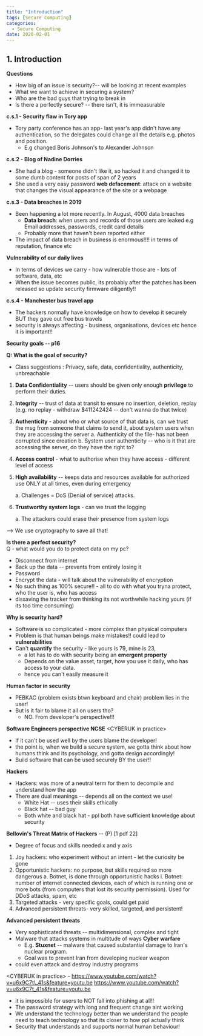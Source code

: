 ```yaml
---
title: "Introduction"
tags: [Secure Computing]
categories:
  - Secure Computing
date: 2020-02-01
---
```



## 1.  **Introduction**

**Questions**

-   How big of an issue is security?-- will be looking at recent
    examples
-   What we want to achieve in securing a system?
-   Who are the bad guys that trying to break in
-   Is there a perfectly secure? -- there isn't, it is immeasurable

**c.s.1 - Security flaw in Tory app**

-   Tory party conference has an app- last year's app didn't have any
    authentication, so the delegates could change all the details e.g.
    photos and position.
    -   E.g changed Boris Johnson's to Alexander Johnson

**c.s.2 - Blog of Nadine Dorries**  

-   She had a blog - someone didn't like it, so hacked it and changed it
    to some dumb content for posts of span of 2 years
-   She used a very easy password __web defacement__: attack
    on a website that changes the visual appearance of the site or a
    webpage

**c.s.3 - Data breaches in 2019**  

-   Been happening a lot more recently. In August, 4000 data breaches
    -   __Data breach__: when users and records of those
        users are leaked e.g Email addresses, passwords, credit card
        details
    -   Probably more that haven't been reported either
-   The impact of data breach in business is enormous!!!! in terms of
    reputation, finance etc

**Vulnerability of our daily lives**

-   In terms of devices we carry - how vulnerable those are - lots of
    software, data, etc
-   When the issue becomes public, its probably after the patches has
    been released so update security firmware diligently!!

**c.s.4 - Manchester bus travel app**

-   The hackers normally have knowledge on how to develop it securely
    BUT they gave out free bus travels
-   security is always affecting - business, organisations, devices etc
    hence it is important!!

**Security goals -- p16**

__Q: What is the goal of security?__
-   Class suggestions : Privacy, safe, data, confidentiality,
    authenticity, unbreachable
1.  __Data Confidentiality__ -- users should be given only
    enough __privilege__ to perform their duties.
2.  __Integrity__ -- trust of data at transit to ensure no
    insertion, deletion, replay (e.g. no replay - withdraw \$411242424
    -- don't wanna do that twice)
3.  __Authenticity__ - about who or what source of that data
    is, can we trust the msg from someone that claims to send it, about
    system users when they are accessing the server
    a.  Authenticity of the file- has not been corrupted since creation
    b.  System user authenticity -- who is it that are accessing the server, do they have the right to?
4.  __Access control__ - what to authorise when they have
    access - different level of access

5.  __High availability__ -- keeps data and resources
    available for authorized use ONLY at all times, even during
    emergency

    a.  Challenges = DoS (Denial of service) attacks.

6.  __Trustworthy system logs__ - can we trust the logging

    a.  The attackers could erase their presence from system logs

--> We use cryptography to save all that!

**Is there a perfect security?**  
Q - what would you do to protect data on my pc?  
-   Disconnect from internet
-   Back up the data -- prevents from entirely losing it
-   Password
-   Encrypt the data - will talk about the vulnerability of encryption
-   No such thing as 100% secure!! - all to do with what you tryna
    protect, who the user is, who has access
-   dissaving the tracker from thinking its not worthwhile hacking yours
    (if its too time consuming)

**Why is security hard?**

-   Software is so complicated - more complex than physical computers
-   Problem is that human beings make mistakes!! could lead to
    **vulnerabilities**
-   Can't __quantify__ the security - like yours is 79, mine
    is 23,
    -   a lot has to do with security being an __emergent
        property__
    -   Depends on the value asset, target, how you use it daily, who
        has access to your data.
    -   hence you can't easily measure it

**Human factor in security**

-   PEBKAC (problem exists btwn keyboard and chair) problem lies in the
    user!
-   But is it fair to blame it all on users tho?
    -   NO. From developer's perspective!!!

**Software Engineers perspective NCSE** \<CYBERUK in practice\>

-   If it can't be used well by the users blame the developer!
-   the point is, when we build a secure system, we gotta think about
    how humans think and its psychology, and gotta design accordingly!
-   Build software that can be used securely BY the user!!

**Hackers**

-   Hackers: was more of a neutral term for them to decompile and
    understand how the app
-   There are dual meanings -- depends all on the context we use!
    -   White Hat -- uses their skills ethically
    -   Black hat -- bad guy
    -   Both white and black hat - ppl both have sufficient knowledge
        about security

**Bellovin's Threat Matrix of Hackers** -- (P) \[1 pdf 22\]

-   Degree of focus and skills needed x and y axis
1.  Joy hackers: who experiment without an intent - let the curiosity be
    gone
2.  Opportunistic hackers: no purpose, but skills required so more
    dangerous
    a.  Botnet, is done through opportunistic hacks
        i.  Botnet: number of internet connected devices, each of which
            is running one or more bots (from computers that lost its
            security permission). Used for DDoS attacks, spam, etc
3.  Targeted attacks - very specific goals, could get paid
4.  Advanced persistent threats- very skilled, targeted, and persistent!

**Advanced persistent threats**

-   Very sophisticated threats -- multidimensional, complex and tight
-   Malware that attacks systems in multitude of ways **Cyber warfare**
    -   E.g. **Stuxnet** -- malware that caused substantial damage to
        Iran's nuclear program.
    -   Goal was to prevent Iran from developing nuclear weapon
-   could even attack and destroy industry programs

\<CYBERUK in practice\> -
https://www.youtube.com/watch?v=u6x9C7t\_41s&feature=youtu.be
https://www.youtube.com/watch?v=u6x9C7t_41s&feature=youtu.be

-   it is impossible for users to NOT fall into phishing at all!!
-   The password strategy with long and frequent change aint working
-   We understand the technology better than we understand the people need to teach technology so that its closer to how ppl actually think
-   Security that understands and supports normal human behaviour!
